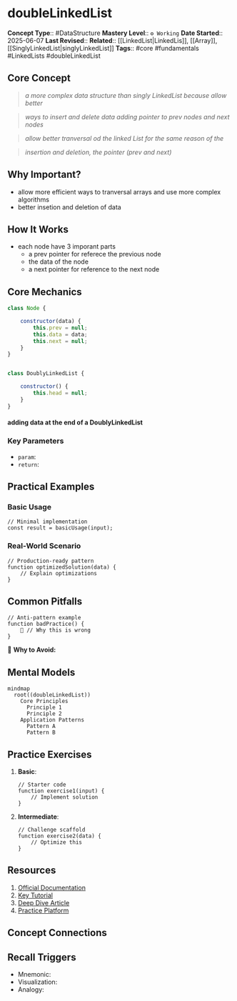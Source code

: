 # doubleLinkedList

**Concept Type**:: #DataStructure
**Mastery Level**:: `⚙️ Working`
**Date Started**:: 2025-06-07
**Last Revised**::
**Related**:: [[LinkedList|LinkedLis]], [[Array]], [[SinglyLinkedList|singlyLinkedList]]
**Tags**:: #core #fundamentals #LinkedLists #doubleLinkedList

## Core Concept

> _a more complex data structure than singly LinkedList because allow better_

> _ways to insert and delete data adding pointer to prev nodes and next nodes_

> _allow better tranversal od the linked List for the same reason of the_

> _insertion and deletion, the pointer (prev and next)_

## Why Important?

- allow more efficient ways to tranversal arrays and use more complex algorithms
- better insetion and deletion of data

## How It Works

- each node have 3 imporant parts
  - a prev pointer for referece the previous node
  - the data of the node
  - a next pointer for reference to the next node

## Core Mechanics

```javaScript
class Node {

    constructor(data) {
        this.prev = null;
        this.data = data;
        this.next = null;
    }
}


class DoublyLinkedList {

    constructor() {
        this.head = null;
    }
}
```

#### adding data at the end of a DoublyLinkedList

### Key Parameters

- `param`:
- `return`:

## Practical Examples

### Basic Usage

```<language>
// Minimal implementation
const result = basicUsage(input);
```

### Real-World Scenario

```<language>
// Production-ready pattern
function optimizedSolution(data) {
    // Explain optimizations
}
```

## Common Pitfalls

```<language>
// Anti-pattern example
function badPractice() {
    🚫 // Why this is wrong
}
```

🛑 **Why to Avoid:**

## Mental Models

```mermaid
mindmap
  root((doubleLinkedList))
    Core Principles
      Principle 1
      Principle 2
    Application Patterns
      Pattern A
      Pattern B
```

## Practice Exercises

1. **Basic**:
   ```<language>
   // Starter code
   function exercise1(input) {
       // Implement solution
   }
   ```
2. **Intermediate**:
   ```<language>
   // Challenge scaffold
   function exercise2(data) {
       // Optimize this
   }
   ```

## Resources

1. [Official Documentation]()
2. [Key Tutorial]()
3. [Deep Dive Article]()
4. [Practice Platform]()

## Concept Connections

## Recall Triggers

- Mnemonic:
- Visualization:
- Analogy:
